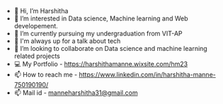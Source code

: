 - 👋 Hi, I’m Harshitha
- 👀 I’m interested in Data science, Machine learning and Web developement.
- 🌱 I’m currently pursuing my undergraduation from VIT-AP
- 🎯 I'm always up for a talk about tech
- 💞️ I’m looking to collaborate on Data science and machine learning related projects 
- 💻 My Portfolio - https://harshithamanne.wixsite.com/hm23
- 📫 How to reach me  - https://www.linkedin.com/in/harshitha-manne-750190190/
- 📫 Mail id - manneharshitha31@gmail.com

<!---
HarshithaManne23/HarshithaManne23 is a ✨ special ✨ repository because its `README.md` (this file) appears on your GitHub profile.
You can click the Preview link to take a look at your changes.
--->
